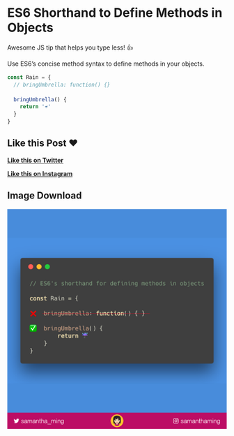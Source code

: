 # ES6 Shorthand to Define Methods in Objects

Awesome JS tip that helps you type less! 👍

Use ES6’s concise method syntax to define methods in your objects.

```javascript
const Rain = {
  // bringUmbrella: function() {}
  
  bringUmbrella() {
    return '☔️'
  }
}
```

## Like this Post ❤️

**[Like this on Twitter](https://twitter.com/samantha_ming/status/970015226593624067)**

**[Like this on Instagram](https://www.instagram.com/p/Bf327_7AIB0/?taken-by=samanthaming)**

## Image Download

![Download](5-concise-method-syntax.png)
